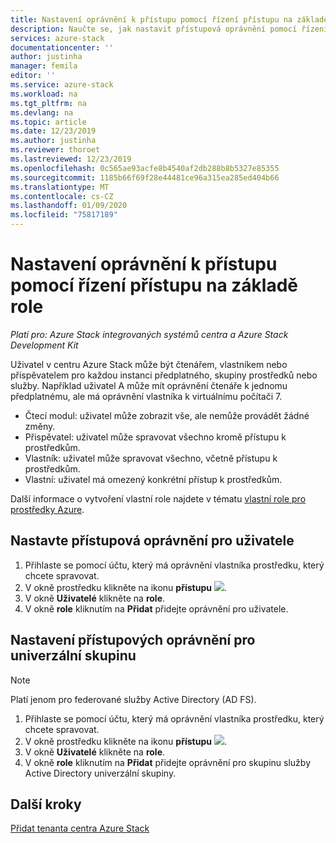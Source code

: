 ```yaml
---
title: Nastavení oprávnění k přístupu pomocí řízení přístupu na základě role | Microsoft Docs
description: Naučte se, jak nastavit přístupová oprávnění pomocí řízení přístupu na základě role (RBAC) v centru Azure Stack.
services: azure-stack
documentationcenter: ''
author: justinha
manager: femila
editor: ''
ms.service: azure-stack
ms.workload: na
ms.tgt_pltfrm: na
ms.devlang: na
ms.topic: article
ms.date: 12/23/2019
ms.author: justinha
ms.reviewer: thoroet
ms.lastreviewed: 12/23/2019
ms.openlocfilehash: 0c565ae93acfe8b4540af2db288b8b5327e85355
ms.sourcegitcommit: 1185b66f69f28e44481ce96a315ea285ed404b66
ms.translationtype: MT
ms.contentlocale: cs-CZ
ms.lasthandoff: 01/09/2020
ms.locfileid: "75817189"
---
```

# <a name="set-access-permissions-using-role-based-access-control"></a>Nastavení oprávnění k přístupu pomocí řízení přístupu na základě role

*Platí pro: Azure Stack integrovaných systémů centra a Azure Stack Development Kit*

Uživatel v centru Azure Stack může být čtenářem, vlastníkem nebo přispěvatelem pro každou instanci předplatného, skupiny prostředků nebo služby. Například uživatel A může mít oprávnění čtenáře k jednomu předplatnému, ale má oprávnění vlastníka k virtuálnímu počítači 7.

 - Čtecí modul: uživatel může zobrazit vše, ale nemůže provádět žádné změny.
 - Přispěvatel: uživatel může spravovat všechno kromě přístupu k prostředkům.
 - Vlastník: uživatel může spravovat všechno, včetně přístupu k prostředkům.
 - Vlastní: uživatel má omezený konkrétní přístup k prostředkům.

 Další informace o vytvoření vlastní role najdete v tématu [vlastní role pro prostředky Azure](https://docs.microsoft.com/azure/role-based-access-control/custom-roles).

## <a name="set-access-permissions-for-a-user"></a>Nastavte přístupová oprávnění pro uživatele

1. Přihlaste se pomocí účtu, který má oprávnění vlastníka prostředku, který chcete spravovat.
2. V okně prostředku klikněte na ikonu **přístupu** ![](media/azure-stack-manage-permissions/image1.png).
3. V okně **Uživatelé** klikněte na **role**.
4. V okně **role** kliknutím na **Přidat** přidejte oprávnění pro uživatele.

## <a name="set-access-permissions-for-a-universal-group"></a>Nastavení přístupových oprávnění pro univerzální skupinu 

> [!Note]
> Platí jenom pro federované služby Active Directory (AD FS).

1. Přihlaste se pomocí účtu, který má oprávnění vlastníka prostředku, který chcete spravovat.
2. V okně prostředku klikněte na ikonu **přístupu** ![](media/azure-stack-manage-permissions/image1.png).
3. V okně **Uživatelé** klikněte na **role**.
4. V okně **role** kliknutím na **Přidat** přidejte oprávnění pro skupinu služby Active Directory univerzální skupiny.

## <a name="next-steps"></a>Další kroky

[Přidat tenanta centra Azure Stack](azure-stack-add-new-user-aad.md)